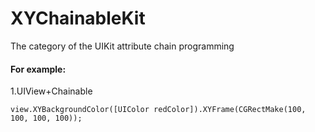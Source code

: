 # XYChainableKit

The category of the UIKit attribute chain programming

#### For example:<br>
1.UIView+Chainable<br>
```
view.XYBackgroundColor([UIColor redColor]).XYFrame(CGRectMake(100, 100, 100, 100));
```
